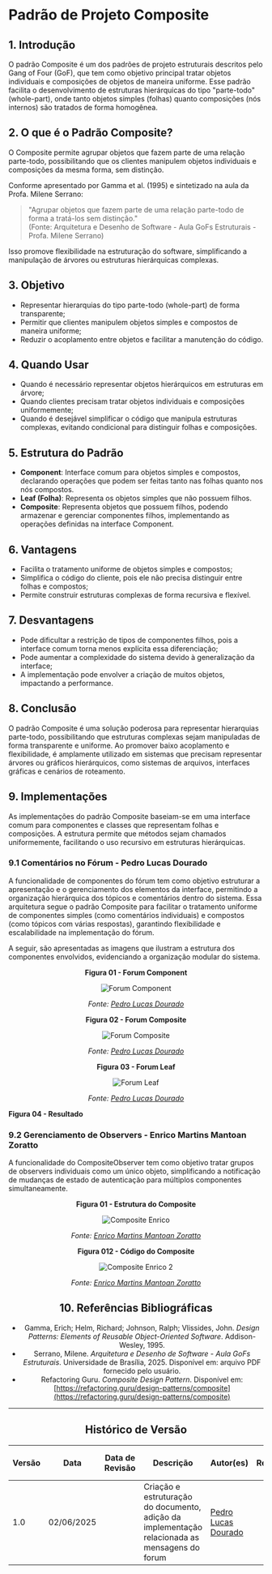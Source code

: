 # Padrão de Projeto Composite

## 1. Introdução

O padrão Composite é um dos padrões de projeto estruturais descritos pelo Gang of Four (GoF), que tem como objetivo principal tratar objetos individuais e composições de objetos de maneira uniforme. Esse padrão facilita o desenvolvimento de estruturas hierárquicas do tipo "parte-todo" (whole-part), onde tanto objetos simples (folhas) quanto composições (nós internos) são tratados de forma homogênea.

## 2. O que é o Padrão Composite?

O Composite permite agrupar objetos que fazem parte de uma relação parte-todo, possibilitando que os clientes manipulem objetos individuais e composições da mesma forma, sem distinção.

Conforme apresentado por Gamma et al. (1995) e sintetizado na aula da Profa. Milene Serrano:

> "Agrupar objetos que fazem parte de uma relação parte-todo de forma a tratá-los sem distinção."  
> (Fonte: Arquitetura e Desenho de Software - Aula GoFs Estruturais - Profa. Milene Serrano)

Isso promove flexibilidade na estruturação do software, simplificando a manipulação de árvores ou estruturas hierárquicas complexas.

## 3. Objetivo

- Representar hierarquias do tipo parte-todo (whole-part) de forma transparente;
- Permitir que clientes manipulem objetos simples e compostos de maneira uniforme;
- Reduzir o acoplamento entre objetos e facilitar a manutenção do código.

## 4. Quando Usar

- Quando é necessário representar objetos hierárquicos em estruturas em árvore;
- Quando clientes precisam tratar objetos individuais e composições uniformemente;
- Quando é desejável simplificar o código que manipula estruturas complexas, evitando condicional para distinguir folhas e composições.

## 5. Estrutura do Padrão

- **Component**: Interface comum para objetos simples e compostos, declarando operações que podem ser feitas tanto nas folhas quanto nos nós compostos.
- **Leaf (Folha)**: Representa os objetos simples que não possuem filhos.
- **Composite**: Representa objetos que possuem filhos, podendo armazenar e gerenciar componentes filhos, implementando as operações definidas na interface Component.

## 6. Vantagens

- Facilita o tratamento uniforme de objetos simples e compostos;
- Simplifica o código do cliente, pois ele não precisa distinguir entre folhas e compostos;
- Permite construir estruturas complexas de forma recursiva e flexível.

## 7. Desvantagens

- Pode dificultar a restrição de tipos de componentes filhos, pois a interface comum torna menos explícita essa diferenciação;
- Pode aumentar a complexidade do sistema devido à generalização da interface;
- A implementação pode envolver a criação de muitos objetos, impactando a performance.

## 8. Conclusão

O padrão Composite é uma solução poderosa para representar hierarquias parte-todo, possibilitando que estruturas complexas sejam manipuladas de forma transparente e uniforme. Ao promover baixo acoplamento e flexibilidade, é amplamente utilizado em sistemas que precisam representar árvores ou gráficos hierárquicos, como sistemas de arquivos, interfaces gráficas e cenários de roteamento.

## 9. Implementações

As implementações do padrão Composite baseiam-se em uma interface comum para componentes e classes que representam folhas e composições. A estrutura permite que métodos sejam chamados uniformemente, facilitando o uso recursivo em estruturas hierárquicas.

### 9.1 Comentários no Fórum - Pedro Lucas Dourado

A funcionalidade de componentes do fórum tem como objetivo estruturar a apresentação e o gerenciamento dos elementos da interface, permitindo a organização hierárquica dos tópicos e comentários dentro do sistema. Essa arquitetura segue o padrão Composite para facilitar o tratamento uniforme de componentes simples (como comentários individuais) e compostos (como tópicos com várias respostas), garantindo flexibilidade e escalabilidade na implementação do fórum.

A seguir, são apresentadas as imagens que ilustram a estrutura dos componentes envolvidos, evidenciando a organização modular do sistema.

<center>

**Figura 01 - Forum Component**

![Forum Component](../../assets/subgrupo02/estrutural/forumcomponent.png)

*Fonte: [Pedro Lucas Dourado](https://github.com/lucasdray)*

**Figura 02 - Forum Composite**

![Forum Composite](../../assets/subgrupo02/estrutural/forumcomposite.png)

*Fonte: [Pedro Lucas Dourado](https://github.com/lucasdray)*

**Figura 03 - Forum Leaf**

![Forum Leaf](../../assets/subgrupo02/estrutural/forumleaf.png)

*Fonte: [Pedro Lucas Dourado](https://github.com/lucasdray)*

</center>

**Figura 04 - Resultado**

### 9.2 Gerenciamento de Observers - Enrico Martins Mantoan Zoratto

A funcionalidade do CompositeObserver tem como objetivo tratar grupos de observers individuais como um único objeto, simplificando a notificação de mudanças de estado de autenticação para múltiplos componentes simultaneamente.

<center>

**Figura 01 - Estrutura do Composite**

![Composite Enrico](../../assets/subgrupo02/estrutural/composite_enrico.png)

*Fonte: [Enrico Martins Mantoan Zoratto](https://github.com/sidts)*

**Figura 012 - Código do Composite**

![Composite Enrico 2](../../assets/subgrupo02/estrutural/composite_enrico2.png)

*Fonte: [Enrico Martins Mantoan Zoratto](https://github.com/sidts)*


## 10. Referências Bibliográficas

- Gamma, Erich; Helm, Richard; Johnson, Ralph; Vlissides, John. *Design Patterns: Elements of Reusable Object-Oriented Software*. Addison-Wesley, 1995.
- Serrano, Milene. *Arquitetura e Desenho de Software - Aula GoFs Estruturais*. Universidade de Brasília, 2025. Disponível em: arquivo PDF fornecido pelo usuário.
- Refactoring Guru. *Composite Design Pattern*. Disponível em: [https://refactoring.guru/design-patterns/composite](https://refactoring.guru/design-patterns/composite)

---

## Histórico de Versão

| Versão | Data       | Data de Revisão | Descrição                                                                                      | Autor(es)                                           | Revisor(es) | Detalhes da revisão |
| ------ | ---------- | --------------- | ---------------------------------------------------------------------------------------------- | --------------------------------------------------- | ----------- | ------------------- |
| 1.0    | 02/06/2025 |                 | Criação e estruturação do documento, adição da implementação relacionada as mensagens do forum | [Pedro Lucas Dourado](https://github.com/lucasdray) |             |                     |


